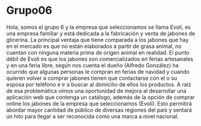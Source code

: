 # Grupo06

Hola, somos el grupo 6 y la empresa que seleccionamos se llama Evoli, es una empresa familiar y está dedicada a la fabricación y 
venta de jabones de glicerina. La principal ventaja que tiene comparada a los jabones que hay en el mercado es que
no están elaborados a partir de grasa animal, no cuentan con ninguna materia prima de origen animal en realidad.
El punto débil de Evoli es que los jabones son comercializados en ferias artesanales y en una feria libre, según nos cuenta el dueño
(Alfredo González) ha ocurrido que algunas personas le compran en ferias de navidad y cuando quieren volver a comprar jabones tienen 
que contactarse con el o su esposa por teléfono e ir a buscar al domicilio de ellos los productos. 
A raíz de esa problemática vimos una oportunidad de mejora al desarrollar una aplicación web que contenga un catálogo, además de la 
opción de comprar online los jabones de la empresa que seleccionamos (Evoli). Esto permitirá abordar mayor cantidad de público de 
diversas regiones del país y sentará un hito para llegar a ser reconocida como una marca a nivel nacional.
